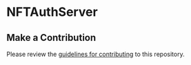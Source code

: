 # NFTAuthServer

## Make a Contribution
Please review the [guidelines for contributing](CONTRIBUTING.md) to this repository.
